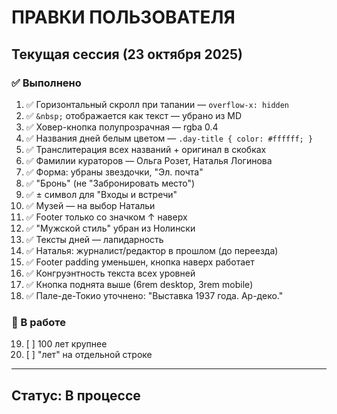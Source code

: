 # ПРАВКИ ПОЛЬЗОВАТЕЛЯ

## Текущая сессия (23 октября 2025)

### ✅ Выполнено

1. ✅ Горизонтальный скролл при тапании — `overflow-x: hidden`
2. ✅ `&nbsp;` отображается как текст — убрано из MD
3. ✅ Ховер-кнопка полупрозрачная — rgba 0.4
4. ✅ Названия дней белым цветом — `.day-title { color: #ffffff; }`
5. ✅ Транслитерация всех названий + оригинал в скобках
6. ✅ Фамилии кураторов — Ольга Розет, Наталья Логинова
7. ✅ Форма: убраны звездочки, "Эл. почта"
8. ✅ "Бронь" (не "Забронировать место")
9. ✅ ± символ для "Входы и встречи"
10. ✅ Музей — на выбор Натальи
11. ✅ Footer только со значком ↑ наверх
12. ✅ "Мужской стиль" убран из Нолински
13. ✅ Тексты дней — лапидарность
14. ✅ Наталья: журналист/редактор в прошлом (до переезда)
15. ✅ Footer padding уменьшен, кнопка наверх работает
16. ✅ Конгруэнтность текста всех уровней
17. ✅ Кнопка поднята выше (6rem desktop, 3rem mobile)
18. ✅ Пале-де-Токио уточнено: "Выставка 1937 года. Ар-деко."

### 🔄 В работе

19. [ ] 100 лет крупнее
20. [ ] "лет" на отдельной строке

---

## Статус: В процессе
